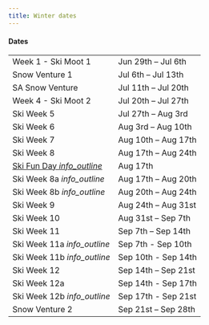 ```yaml
---
title: Winter dates
---
```

<h4 class='dates-title'>Dates</h4>
<div class='dates-container'>
  <table class='dates'>
    <tr><td>Week 1 - Ski Moot 1</td><td>Jun 29th – Jul 6th</td></tr>
    <tr><td>Snow Venture 1</td><td>Jul 6th – Jul 13th</td></tr>
    <tr><td>SA Snow Venture</td><td>Jul 11th – Jul 20th</td></tr>
    <tr><td>Week 4 - Ski Moot 2</td><td>Jul 20th – Jul 27th</td></tr>
    <tr><td>Ski Week 5</td><td>Jul 27th – Aug 3rd</td></tr>
    <tr><td>Ski Week 6</td><td>Aug 3rd – Aug 10th</td></tr>
    <tr><td>Ski Week 7</td><td>Aug 10th – Aug 17th</td></tr>
    <tr><td>Ski Week 8</td><td>Aug 17th – Aug 24th</td></tr>
    <tr><td><a href='https://www.trybooking.com/book/event?eid=511057'>Ski Fun Day <i class='material-icons' title='At a mountain closer than the Chalet.'>info_outline</i></a></td><td>Aug 17th</td></tr>
    <tr><td>Ski Week 8a <i class='material-icons' title='Join us for a half week, or book for the whole week.'>info_outline</i></td><td>Aug 17th – Aug 20th</td></tr>
    <tr><td>Ski Week 8b <i class='material-icons' title='Join us for a half week, or book for the whole week.'>info_outline</i></td><td>Aug 20th – Aug 24th</td></tr>
    <tr><td>Ski Week 9</td><td>Aug 24th – Aug 31st</td></tr>
    <tr><td>Ski Week 10</td><td>Aug 31st – Sep 7th</td></tr>
    <tr><td>Ski Week 11</td><td>Sep 7th – Sep 14th</td></tr>
    <tr><td>Ski Week 11a <i class='material-icons' title='Join us for a half week, or book for the whole week.'>info_outline</i></td><td>Sep 7th - Sep 10th</td></tr>
    <tr><td>Ski Week 11b <i class='material-icons' title='Join us for a half week, or book for the whole week.'>info_outline</i></td><td>Sep 10th - Sep 14th</td></tr>
    <tr><td>Ski Week 12</td><td>Sep 14th – Sep 21st</td></tr>
    <tr><td>Ski Week 12a</td><td>Sep 14th - Sep 17th</td></tr>
    <tr><td>Ski Week 12b <i class='material-icons' title='Join us for a half week!'>info_outline</i></td><td>Sep 17th - Sep 21st</td></tr>
    <tr><td>Snow Venture 2</td><td>Sep 21st – Sep 28th</td></tr>
    <!--<tr><td>Ski Week 14</td><td>Sep 28th – Oct 5th</td></tr>-->
  </table>
</div>
